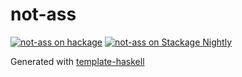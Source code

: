 # not-ass
[![not-ass on hackage](https://img.shields.io/hackage/v/not-ass)](http://hackage.haskell.org/package/not-ass)
[![not-ass on Stackage Nightly](https://stackage.org/package/not-ass/badge/nightly)](https://stackage.org/nightly/package/not-ass)

Generated with [template-haskell](https://github.com/jonascarpay/template-haskell)
